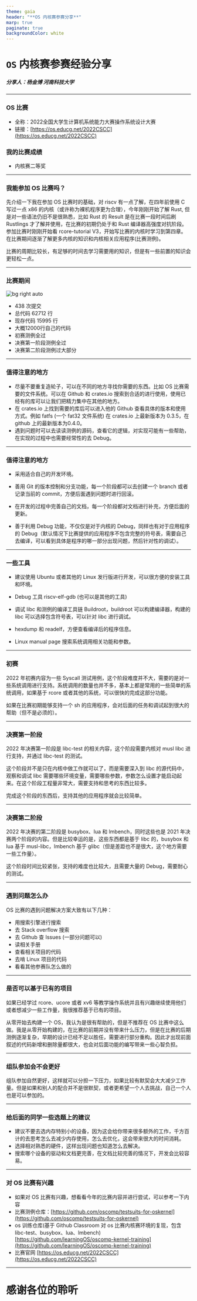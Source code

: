 ```yaml
---
theme: gaia
header: "**OS 内核赛参赛分享**"
marp: true
paginate: true
backgroundColor: white
---
```


<style>
section.split {
    overflow: visible;
    display: grid;
    grid-template-columns: 500px 500px;
    grid-template-rows: 100px auto;
    grid-template-areas: 
        "slideheading slideheading slideheading"
        "leftpanel centerpanel rightpanel";
}
/* debug */
section.split h3, 
section.split .ldiv, 
section.split .rdiv { border: 1.5pt dashed dimgray; }
section.split h3 {
    grid-area: slideheading;
    font-size: 50px;
}
section.split .ldiv { grid-area: leftpanel; }
section.split .cdiv { grid-area: centerpanel; }
section.split .rdiv { grid-area: rightpanel; }
</style>

<!-- _class: lead -->
# `OS` 内核赛参赛经验分享
##### 分享人：杨金博  河南科技大学

---
### OS 比赛

- 全称：2022全国大学生计算机系统能力大赛操作系统设计大赛
- 链接：[https://os.educg.net/2022CSCC](https://os.educg.net/2022CSCC)

### 我的比赛成绩

- 内核赛二等奖

---

### 我能参加 OS 比赛吗？

先介绍一下我在参加 OS 比赛时的基础，对 riscv 有一点了解，在四年前使用 C 写过一点 x86 的内核（或许称为裸机程序更为合理），今年刚刚开始了解 Rust, 但是对一些语法仍旧不是很熟悉，比如 Rust 的 Result 是在比赛一段时间后刷 Rustlings 才了解并使用，在比赛的初期仍处于和 Rust 编译器高强度对抗阶段。参加比赛时刚刚开始看 rcore-tutorial V3，开始写比赛的内核时学习到第四章。在比赛期间逐渐了解更多内核的知识和内核相关应用程序(比赛测例)。

比赛的周期比较长，有足够的时间去学习需要用的知识，但是有一些前置的知识会更轻松一点。

---

### 比赛期间


![bg right auto](comp/code.png)

- 438 次提交
- 总代码 62712 行
- 现存代码 15995 行
- 大概12000行自己的代码
- 初赛测例全过
- 决赛第一阶段测例全过
- 决赛第二阶段测例过大部分

---

### 值得注意的地方

- 尽量不要重复造轮子，可以在不同的地方寻找你需要的东西。比如 OS 比赛需要的文件系统。可以在 Github 和 crates.io 搜索到合适的进行使用，使用已经有的库可以让我们把精力集中在其他的地方。
- 在 crates.io 上找到需要的库后可以进入他的 Github 查看具体的版本和使用方式。例如 fatfs (一个 fat32 文件系统) 在 crates.io 上最新版本为 0.3.5，在 github 上的最新版本为0.4.0。
- 遇到问题时可以去读读测例的源码，查看它的逻辑，对实现可能有一些帮助，在实现的过程中也需要经常性的去 Debug。

---

### 值得注意的地方

- 采用适合自己的开发环境。

- 善用 Git 的版本控制和分支功能，每一个阶段都可以去创建一个 branch 或者记录当前的 commit，方便后面遇到问题时进行回滚。

- 在开发的过程中完善自己的文档，每一个阶段都对文档进行补充，方便后面的更新。

- 善于利用 Debug 功能，不仅仅是对于内核的 Debug，同样也有对于应用程序的 Debug（默认情况下比赛提供的应用程序不包含完整的符号表，需要自己去编译，可以看到具体是程序的哪一部分出现问题，然后针对性的调试）。

---

### 一些工具

- 建议使用 Ubuntu 或者其他的 Linux 发行版进行开发，可以很方便的安装工具和环境。

- Debug 工具 riscv-elf-gdb (也可以是其他的工具)

- 调试 libc 和测例的编译工具链 Buildroot，buildroot 可以构建编译器，构建的 libc 可以选择包含符号表，可以针对 libc 进行调试。

- hexdump 和 readelf，方便查看编译后的程序信息。

- Linux manual page 搜索系统调用相关功能和参数。

---

### 初赛

2022 年初赛内容为一些 Syscall 测试用例，这个阶段难度并不大，需要的是对一些系统调用进行支持。系统调用的数量也并不多，基本上都是常用的一些简单的系统调用，如果基于 rcore 或者其他的系统，可以很快的完成这部分功能。

如果在比赛初期能够支持一个 sh 的应用程序，会对后面的任务和调试起到很大的帮助（但不是必须的）。

---

### 决赛第一阶段

2022 年决赛第一阶段是 libc-test 的相关内容，这个阶段需要内核对 musl libc 进行支持，并通过 libc-test 的测试。

这个阶段并不是只在内核中做工作就可以了，而是需要深入到 libc 的源代码中，观察和调试 libc 需要哪些环境变量，需要哪些参数，参数怎么设置才能启动起来。在这个阶段工程量非常大，需要支持和思考的东西比较多。

完成这个阶段的东西后，支持其他的应用程序就会比较简单。

---

### 决赛第二阶段

2022 年决赛的第二阶段是 busybox、lua 和 lmbench，同时这些也是 2021 年决赛两个阶段的内容。但是比较幸运的是，这些东西都是基于 libc 的，busybox 和 lua 基于 musl-libc，lmbench 基于 glibc（但是差距也不是很大，这个地方需要一些工作量）。

这个阶段时间比较紧张，支持的难度也比较大，且需要大量的 Debug，需要耐心的测试。

---

### 遇到问题怎么办

OS 比赛的遇到问题解决方案大致有以下几种：

- 用搜索引擎进行搜索
- 去 Stack overflow 搜索
- 去 Github 查 Issues (一部分问题可以)
- 读相关手册
- 查看相关项目的代码
- 去啃 Linux 项目的代码
- 看看其他参赛队怎么做的

---

### 是否可以基于已有的项目

如果已经学过 rcore、ucore 或者 xv6 等教学操作系统并且有兴趣继续使用他们或者想减少一些工作量，我很推荐基于已有的项目。

从零开始去构建一个 OS，我认为是很有帮助的，但是不推荐在 OS 比赛中这么做。我是从零开始构建的，在比赛的前期并没有带来什么压力，但是在比赛的后期测例逐渐复杂，早期的设计已经不足以胜任，需要进行部分重构。因此才出现前面叙述的代码新增和删除量都很大，也会对后面功能的编写带来一些心智负担。

---

### 组队参加会不会更好
组队参加自然更好，这样就可以分担一下压力，如果比较有默契会大大减少工作量。但是如果和别人的配合并不是很默契，或者更希望一个人去挑战，自己一个人也是可以参加的。

---

### 给后面的同学一些选题上的建议

- 建议不要去选内存特别小的设备，因为这会给你带来很多额外的工作，千方百计的去思考怎么去减少内存使用，怎么去优化，这会带来很大的时间消耗。
- 选择相对熟悉的硬件，这样出现问题也知道怎么去解决。
- 搜索哪个设备的驱动和文档更完善，在文档比较完善的情况下，开发会比较容易。

---

### 对 OS 比赛有兴趣

- 如果对 OS 比赛有兴趣，想看看今年的比赛内容并进行尝试，可以参考一下内容
- 比赛测例仓库：[https://github.com/oscomp/testsuits-for-oskernel](https://github.com/oscomp/testsuits-for-oskernel)
- os 训练仓库(基于 Github Classroom 对 os 比赛内核赛环境的复现，包含 libc-test、busybox、lua、lmbench) [https://github.com/learningOS/oscomp-kernel-training](https://github.com/learningOS/oscomp-kernel-training)
- 比赛官网 [https://os.educg.net/2022CSCC](https://os.educg.net/2022CSCC)

---

<!-- _class: lead -->

# 感谢各位的聆听